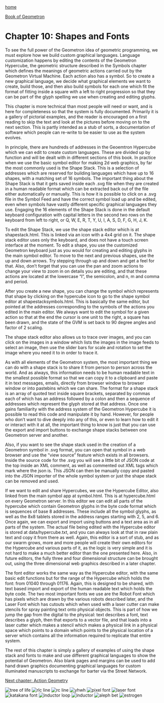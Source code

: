 [home](index.html)

[Book of Geometron](scrolls/bookofgeometron.md)

# Chapter 10: Shapes and Fonts

To see the full power of the Geometron idea of geometric programming, we
must explore how we build custom graphical languages. Language
customization happens by editing the contents of the Geometron
Hypercube, the geometric structure described in the Symbols chapter
which defines the meanings of geometric actions carried out by the
Geometron Virtual Machine. Each action also has a symbol. So to create a
new graphical language, we decide what graphical elements we want to
create, build those, and then also build symbols for each one which fit
the format of fitting inside a square with a left to right progression
so that they can be part of the glyph spelling we use when creating and
editing glyphs.

This chapter is more technical than most people will need or want, and
is here for completeness so that the system is fully documented.
Primarily it is a gallery of pictorial examples, and the reader is
encouraged on a first reading to skip the text and look at the pictures
before moving on to the next section. This is partly intended as a stub
of sorts, a documentation of software which people can re-write to be
easier to use as the system evolves.

In principle, there are hundreds of addresses in the Geoemtron Hypercube
which we can edit to create custom languages. These are divided up by
function and will be dealt with in different sections of this book. In
practice when we use the basic symbol editor for making 2d web graphics,
by far the most commonly used is the Shape Stack. This is a selection of
addresses which are reserved for building languages which have up to 16
shapes, with a matching set of 16 symbols. The important thing about the
Shape Stack is that it gets saved inside each .svg file when they are
created in a human readable format which can be extracted back out of
the file either automatically or manually. This is how it is possible to
click on a .svg file in the Symbol Feed and have the correct symbol load
up and be edited, even when symbols have vastly different specific
graphical languages they use. Engaging the 16 elements of the Shape
Stack is done in the default keyboard configuration with capital letters
in the second two rows on the keyboard from left to right, or Q, W, E,
R, T, Y, U, I, A, S, D, F, G, H, J, K.

To edit the Shape Stack, we use the shape stack editor which is at
shapestack.html. This is linked via an icon with a 4x4 grid on it. The
shape stack editor uses only the keyboard, and does not have a touch
screen interface at the moment. To edit a shape, you use the customized
Geometron keyboard just as you would for creating and editing glyphs in
the main symbol editor. To move to the next and previous shapes, use the
up and down arrows. Try stepping through up and down and get a feel for
that. Also, don’t forget that you can use the pan and zoom actions to
change your view to zoom in on details you are editing, and that these
actions are located at the lowercase “l”, the semicolon, and n, m and
comma and period.

After you create a new shape, you can change the symbol which represents
that shape by clicking on the hypercube icon to go to the shape symbol
editor at shapestacksymbols.html. This is basically the same editor, but
pointed at the addresses corresponding to the symbols of the actions you
edited in the main editor. We always want to edit the symbol for a given
action so that at the end the cursor is one unit to the right, a square
has been drawn, and the state of the GVM is set back to 90 degree angles
and factor of 2 scaling.

The shape stack editor also allows us to trace over images, and you can
click on the images in a window which lists the images in the image
feeds to select an image, then use the slider bars for scale and
rotation to set the image where you need it to in order to trace it.

As with all elements of the Geometron system, the most important thing
we can do with a shape stack is to share it from person to person across
the world. And as always, this information needs to be human readable
text in the smallest possible format so that we can copy it to a
clipboard and paste it in text messages, emails, directly from browser
window to browser window or into pastebins which we can share. The
format for a shape stack is an array of quoted text inside square
brackets, separated by commas each of which has an address followed by a
colon and then a sequence of addresses which represent the glyph stored
at that address. Once one gains familiarity with the address system of
the Geometron Hypercube it is possible to read this code and manipulate
it by hand. However, for people who don’t want to dive deeply into any
of this, or even to learn how to edit it or interact with it at all, the
important thing to know is just that you can use the export and import
buttons to exchange shape stacks between one Geometron server and
another.

Also, if you want to see the shape stack used in the creation of a
Geometron symbol in .svg format, you can open that symbol in a web
browser and use the “view source” feature which exists in all browsers.
Inside the source code for the .svg you will see a little bit of JSON
code at the top inside an XML comment, as well as commented out XML tags
which mark where the json is. This JSON can then be manually copy and
pasted into the JSON importer of the whole symbol system or just the
shape stack can be removed and used.

If we want to edit and share Hypercubes, we use the Hypercube Editor,
also linked from the main symbol app at symbol.html. This is at
hypercube.html on every Geometron server. In this editor we can edit all
parts of the hypercube which contain Geometron glyphs in the byte code
format which is sequences of base 8 addresses. These include all the
symbol glyphs, as well as the 8x8 tablets stored in the address ranges
starting with 2, 5, and 6. Once again, we can export and import using
buttons and a text area as in all parts of the system. The actual file
being edited with the Hypercube editor is stored at data/hypercube.txt,
and you can always look at that in raw plain text and copy it from there
as well. Again, this editor is a sort of stub, and as our swarm grows,
more and more people will create their own editors for the Hypercube and
various parts of it, as the logic is very simple and it is not hard to
make a much better editor than the one presented here. Also, in future
editors, the fully three and four dimensional structure can be brought
out, using the three dimensional web graphics described in a later
chapter.

The font editor works the same way as the Hypercube editor, with the
same basic edit functions but for the range of the Hypercube which holds
the font: from 01040 through 01176. Again, this is designed to be
shared, with text based import and export of the human readable text
which holds the byte code. The two most important fonts we use are the
Robot Font which has pixels which are drawn by the various robots
described later, and the Laser Font which has cutouts which when used
with a laser cutter can make stencils for spray painting text onto
physical objects. This is part of how we jump the gap from the digital
to the physical: text describes a font, text describes a glyph, then
that exports to a vector file, and that loads into a laser cutter which
makes a stencil which makes a physical link in a physical space which
points to a domain which points to the physical location of a server
which contains all the information required to replicate that entire
system.

The rest of this chapter is simply a gallery of examples of using the
shape stack and fonts to make and use different graphical languages to
show the potential of Geometron. Also blank pages and margins can be
used to add hand drawn graphics documenting graphical languages for
custom illuminated manuscripts to exchange for barter via the Street
Network.

[Next chapter: Action Geometry](scrolls/actiongeometry.md)


![tree of life](imageset/uploadimages/treeoflife.png)
![rlc line](imageset/uploadimages/rlc.png)
![rc line](imageset/uploadimages/rc.png)
![yhwh](imageset/uploadimages/yhwh.png)
![pixel font](imageset/uploadimages/pixelfont.png)
![laser font](imageset/uploadimages/laserfont.png)
![katakana font](imageset/uploadimages/katakanafont.png)
![inductor loop](imageset/uploadimages/inductorloop.png)
![inductor](imageset/uploadimages/inductor.png)
![aleph bet](imageset/uploadimages/alephbet.png)
![estrogen](imageset/uploadimages/estrogen.png)


